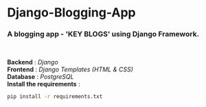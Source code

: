# Django-Blogging-App
### A blogging app - 'KEY BLOGS' using Django Framework.
<br/>

**Backend** : *Django* <br/>
**Frontend** : *Django Templates (HTML & CSS)* <br/>
**Database** : *PostgreSQL* <br/>
**Install the requirements** : 
```cmd
pip install -r requirements.txt
```
